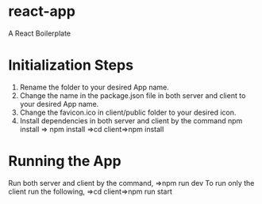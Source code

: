 # react-app
A React Boilerplate

# Initialization Steps
1. Rename the folder to your desired App name.
2. Change the name in the package.json file in both server and client to your desired App name.
3. Change the favicon.ico in client/public folder to your desired icon.
4. Install dependencies in both server and client by the command npm install
=> npm install
=>cd client=>npm install

# Running the App
Run both server and client by the command, =>npm run dev
To run only the client run the following, =>cd client=>npm run start

